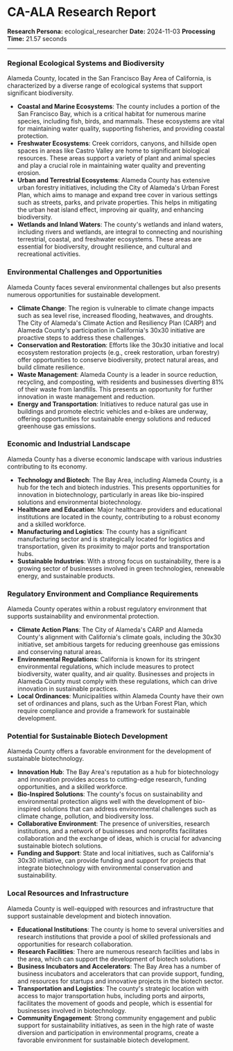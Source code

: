 # CA-ALA Research Report

**Research Persona:** ecological_researcher
**Date:** 2024-11-03
**Processing Time:** 21.57 seconds

---

### Regional Ecological Systems and Biodiversity

Alameda County, located in the San Francisco Bay Area of California, is characterized by a diverse range of ecological systems that support significant biodiversity.

- **Coastal and Marine Ecosystems**: The county includes a portion of the San Francisco Bay, which is a critical habitat for numerous marine species, including fish, birds, and mammals. These ecosystems are vital for maintaining water quality, supporting fisheries, and providing coastal protection.
- **Freshwater Ecosystems**: Creek corridors, canyons, and hillside open spaces in areas like Castro Valley are home to significant biological resources. These areas support a variety of plant and animal species and play a crucial role in maintaining water quality and preventing erosion.
- **Urban and Terrestrial Ecosystems**: Alameda County has extensive urban forestry initiatives, including the City of Alameda's Urban Forest Plan, which aims to manage and expand tree cover in various settings such as streets, parks, and private properties. This helps in mitigating the urban heat island effect, improving air quality, and enhancing biodiversity.
- **Wetlands and Inland Waters**: The county's wetlands and inland waters, including rivers and wetlands, are integral to connecting and nourishing terrestrial, coastal, and freshwater ecosystems. These areas are essential for biodiversity, drought resilience, and cultural and recreational activities.

### Environmental Challenges and Opportunities

Alameda County faces several environmental challenges but also presents numerous opportunities for sustainable development.

- **Climate Change**: The region is vulnerable to climate change impacts such as sea level rise, increased flooding, heatwaves, and droughts. The City of Alameda's Climate Action and Resiliency Plan (CARP) and Alameda County's participation in California's 30x30 initiative are proactive steps to address these challenges.
- **Conservation and Restoration**: Efforts like the 30x30 initiative and local ecosystem restoration projects (e.g., creek restoration, urban forestry) offer opportunities to conserve biodiversity, protect natural areas, and build climate resilience.
- **Waste Management**: Alameda County is a leader in source reduction, recycling, and composting, with residents and businesses diverting 81% of their waste from landfills. This presents an opportunity for further innovation in waste management and reduction.
- **Energy and Transportation**: Initiatives to reduce natural gas use in buildings and promote electric vehicles and e-bikes are underway, offering opportunities for sustainable energy solutions and reduced greenhouse gas emissions.

### Economic and Industrial Landscape

Alameda County has a diverse economic landscape with various industries contributing to its economy.

- **Technology and Biotech**: The Bay Area, including Alameda County, is a hub for the tech and biotech industries. This presents opportunities for innovation in biotechnology, particularly in areas like bio-inspired solutions and environmental biotechnology.
- **Healthcare and Education**: Major healthcare providers and educational institutions are located in the county, contributing to a robust economy and a skilled workforce.
- **Manufacturing and Logistics**: The county has a significant manufacturing sector and is strategically located for logistics and transportation, given its proximity to major ports and transportation hubs.
- **Sustainable Industries**: With a strong focus on sustainability, there is a growing sector of businesses involved in green technologies, renewable energy, and sustainable products.

### Regulatory Environment and Compliance Requirements

Alameda County operates within a robust regulatory environment that supports sustainability and environmental protection.

- **Climate Action Plans**: The City of Alameda's CARP and Alameda County's alignment with California's climate goals, including the 30x30 initiative, set ambitious targets for reducing greenhouse gas emissions and conserving natural areas.
- **Environmental Regulations**: California is known for its stringent environmental regulations, which include measures to protect biodiversity, water quality, and air quality. Businesses and projects in Alameda County must comply with these regulations, which can drive innovation in sustainable practices.
- **Local Ordinances**: Municipalities within Alameda County have their own set of ordinances and plans, such as the Urban Forest Plan, which require compliance and provide a framework for sustainable development.

### Potential for Sustainable Biotech Development

Alameda County offers a favorable environment for the development of sustainable biotechnology.

- **Innovation Hub**: The Bay Area's reputation as a hub for biotechnology and innovation provides access to cutting-edge research, funding opportunities, and a skilled workforce.
- **Bio-Inspired Solutions**: The county's focus on sustainability and environmental protection aligns well with the development of bio-inspired solutions that can address environmental challenges such as climate change, pollution, and biodiversity loss.
- **Collaborative Environment**: The presence of universities, research institutions, and a network of businesses and nonprofits facilitates collaboration and the exchange of ideas, which is crucial for advancing sustainable biotech solutions.
- **Funding and Support**: State and local initiatives, such as California's 30x30 initiative, can provide funding and support for projects that integrate biotechnology with environmental conservation and sustainability.

### Local Resources and Infrastructure

Alameda County is well-equipped with resources and infrastructure that support sustainable development and biotech innovation.

- **Educational Institutions**: The county is home to several universities and research institutions that provide a pool of skilled professionals and opportunities for research collaboration.
- **Research Facilities**: There are numerous research facilities and labs in the area, which can support the development of biotech solutions.
- **Business Incubators and Accelerators**: The Bay Area has a number of business incubators and accelerators that can provide support, funding, and resources for startups and innovative projects in the biotech sector.
- **Transportation and Logistics**: The county's strategic location with access to major transportation hubs, including ports and airports, facilitates the movement of goods and people, which is essential for businesses involved in biotechnology.
- **Community Engagement**: Strong community engagement and public support for sustainability initiatives, as seen in the high rate of waste diversion and participation in environmental programs, create a favorable environment for sustainable biotech development.
